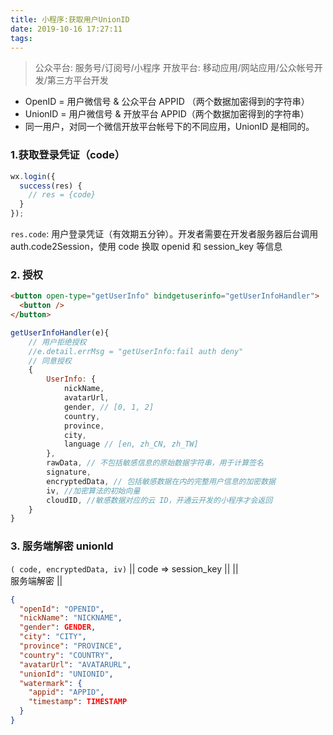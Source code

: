 ```yaml
---
title: 小程序:获取用户UnionID
date: 2019-10-16 17:27:11
tags:
---
```


> 公众平台: 服务号/订阅号/小程序
> 开放平台: 移动应用/网站应用/公众帐号开发/第三方平台开发

- OpenID = 用户微信号 & 公众平台 APPID （两个数据加密得到的字符串）
- UnionID = 用户微信号 & 开放平台 APPID（两个数据加密得到的字符串）
- 同一用户，对同一个微信开放平台帐号下的不同应用，UnionID 是相同的。

### 1.获取登录凭证（code）

```js
wx.login({
  success(res) {
    // res = {code}
  }
});
```

`res.code`: 用户登录凭证（有效期五分钟）。开发者需要在开发者服务器后台调用 auth.code2Session，使用 code 换取 openid 和 session_key 等信息

<!-- more -->

### 2. 授权

```html
<button open-type="getUserInfo" bindgetuserinfo="getUserInfoHandler">
  <button />
</button>
```

```js
getUserInfoHandler(e){
	// 用户拒绝授权
	//e.detail.errMsg = "getUserInfo:fail auth deny"
	// 同意授权
	{
		UserInfo: {
			nickName,
			avatarUrl,
			gender, // [0, 1, 2]
			country,
			province,
			city,
			language // [en, zh_CN, zh_TW]
		},
		rawData, // 不包括敏感信息的原始数据字符串，用于计算签名
		signature,
		encryptedData, // 包括敏感数据在内的完整用户信息的加密数据
		iv, //加密算法的初始向量
		cloudID, //敏感数据对应的云 ID，开通云开发的小程序才会返回
	}
}
```

### 3. 服务端解密 unionId

`( code, encryptedData, iv)`
||
code => session_key
||
||  
 服务端解密
||

```json
{
  "openId": "OPENID",
  "nickName": "NICKNAME",
  "gender": GENDER,
  "city": "CITY",
  "province": "PROVINCE",
  "country": "COUNTRY",
  "avatarUrl": "AVATARURL",
  "unionId": "UNIONID",
  "watermark": {
    "appid": "APPID",
    "timestamp": TIMESTAMP
  }
}
```
